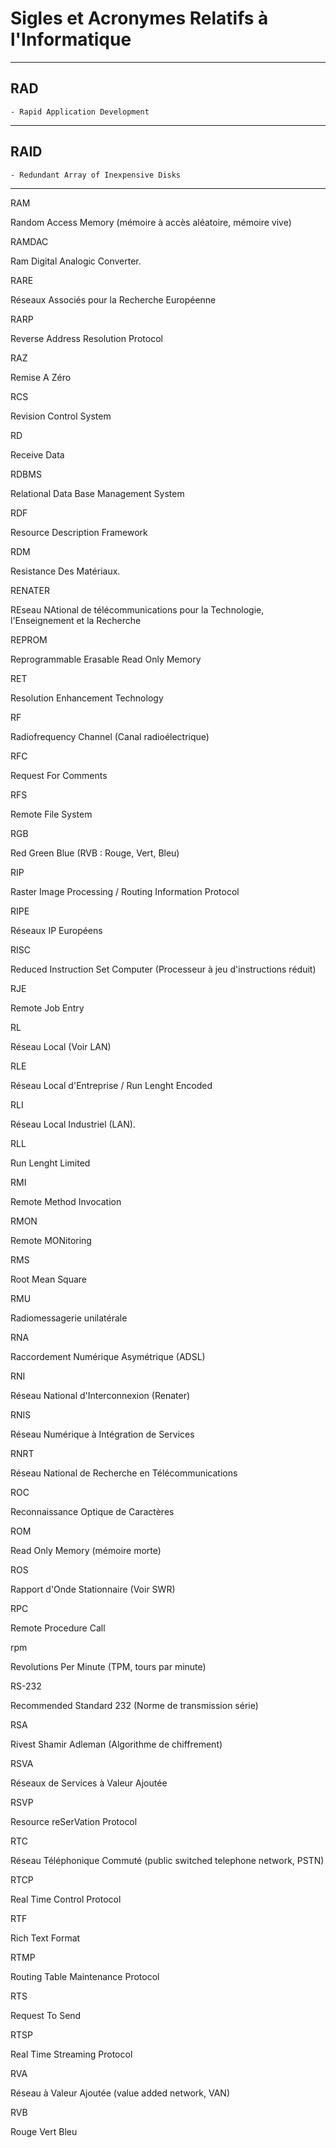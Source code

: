 # **Sigles et Acronymes Relatifs à l'Informatique**

---
## **RAD**

    - Rapid Application Development
---
## **RAID**

    - Redundant Array of Inexpensive Disks
---
RAM

Random Access Memory (mémoire à accès aléatoire, mémoire vive)

RAMDAC

Ram Digital Analogic Converter.

RARE

Réseaux Associés pour la Recherche Européenne

RARP

Reverse Address Resolution Protocol

RAZ

Remise A Zéro

RCS

Revision Control System

RD

Receive Data

RDBMS

Relational Data Base Management System

RDF

Resource Description Framework

RDM

Resistance Des Matériaux.

RENATER

REseau NAtional de télécommunications pour la Technologie, l'Enseignement et la Recherche

REPROM

Reprogrammable Erasable Read Only Memory

RET

Resolution Enhancement Technology

RF

Radiofrequency Channel (Canal radioélectrique)

RFC

Request For Comments

RFS

Remote File System

RGB

Red Green Blue (RVB : Rouge, Vert, Bleu)

RIP

Raster Image Processing / Routing Information Protocol

RIPE

Réseaux IP Européens

RISC

Reduced Instruction Set Computer (Processeur à jeu d'instructions réduit)

RJE

Remote Job Entry

RL

Réseau Local (Voir LAN)

RLE

Réseau Local d'Entreprise / Run Lenght Encoded

RLI

Réseau Local Industriel (LAN).

RLL

Run Lenght Limited

RMI

Remote Method Invocation

RMON

Remote MONitoring

RMS

Root Mean Square

RMU

Radiomessagerie unilatérale

RNA

Raccordement Numérique Asymétrique (ADSL)

RNI

Réseau National d'Interconnexion (Renater)

RNIS

Réseau Numérique à Intégration de Services

RNRT

Réseau National de Recherche en Télécommunications

ROC

Reconnaissance Optique de Caractères

ROM

Read Only Memory (mémoire morte)

ROS

Rapport d'Onde Stationnaire (Voir SWR)

RPC

Remote Procedure Call

rpm

Revolutions Per Minute (TPM, tours par minute)

RS-232

Recommended Standard 232 (Norme de transmission série)

RSA

Rivest Shamir Adleman (Algorithme de chiffrement)

RSVA

Réseaux de Services à Valeur Ajoutée

RSVP

Resource reSerVation Protocol

RTC

Réseau Téléphonique Commuté (public switched telephone network, PSTN)

RTCP

Real Time Control Protocol

RTF

Rich Text Format

RTMP

Routing Table Maintenance Protocol

RTS

Request To Send

RTSP

Real Time Streaming Protocol

RVA

Réseau à Valeur Ajoutée (value added network, VAN)

RVB

Rouge Vert Bleu